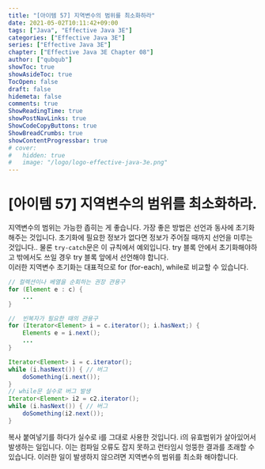 ```yaml
---
title: "[아이템 57] 지역변수의 범위를 최소화하라"
date: 2021-05-02T10:11:42+09:00
tags: ["Java", "Effective Java 3E"]
categories: ["Effective Java 3E"]
series: ["Effective Java 3E"]
chapter: ["Effective Java 3E Chapter 08"]
author: ["qubqub"]
showToc: true
showAsideToc: true
TocOpen: false
draft: false
hidemeta: false
comments: true
ShowReadingTime: true
showPostNavLinks: true
ShowCodeCopyButtons: true
ShowBreadCrumbs: true
showContentProgressbar: true
# cover:
#   hidden: true
#   image: "/logo/logo-effective-java-3e.png"
---
```

# [아이템 57] 지역변수의 범위를 최소화하라.

지역변수의 범위는 가능한 좁히는 게 좋습니다. 가장 좋은 방법은 선언과 동사에 초기화 해주는 것입니다. 초기화에 필요한 정보가 없다면 정보가 주어질 때까지 선언을 미루는 것입니다.. 물론 `try-catch`문은 이 규칙에서 예외입니다. try 블록 안에서 초기화해야하고 밖에서도 쓰일 경우 try 블록 앞에서 선언해야 합니다.
</br>
이러한 지역변수 초기화는 대표적으로 for (for-each), while로 비교할 수 있습니다.

``` java
// 컬렉션이나 베열을 순회하는 권장 관용구
for (Element e : c) {
    ...
}
```

``` java
//  빈복자가 필요한 때의 관용구
for (Iterator<Element> i = c.iterator(); i.hasNext;) {
    Elements e = i.next();
    ...
}
```

``` java
Iterator<Element> i = c.iterator();
while (i.hasNext()) { // 버그
    doSomething(i.next());
}
// while문 실수로 버그 발생
Iterator<Element> i2 = c2.iterator();
while (i.hasNext()) { // 버그
    doSomething(i2.next());
}
```
복사 붙여넣기를 하다가 실수로 i를 그대로 사용한 것입니다. i의 유효범위가 살아있어서 발생하는 일입니다. 이는 컴파일 오류도 잡지 못하고 런타임시 엉뚱한 결과를 초래할 수 있습니다. 이러한 일이 발생하지 않으려면 지역변수의 범위를 최소화 해야합니다.
